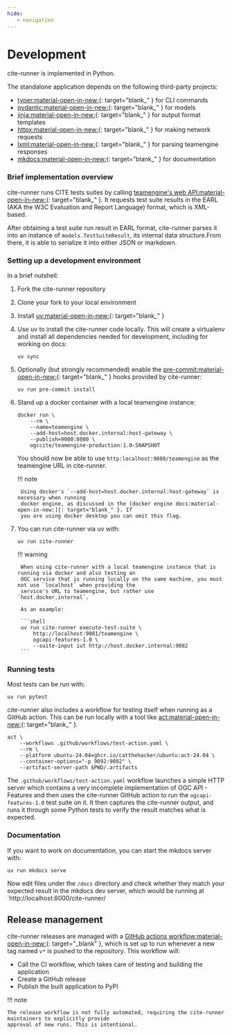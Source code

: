 ```yaml
---
hide:
   - navigation
---
```


# Development

cite-runner is implemented in Python.

The standalone application depends on the following third-party projects:

- [typer:material-open-in-new:]{: target="blank_" } for CLI commands
- [pydantic:material-open-in-new:]{: target="blank_" } for models
- [jinja:material-open-in-new:]{: target="blank_" } for output format templates
- [httpx:material-open-in-new:]{: target="blank_" } for making network requests
- [lxml:material-open-in-new:]{: target="blank_" } for parsing teamengine responses
- [mkdocs:material-open-in-new:]{: target="blank_" } for documentation

### Brief implementation overview

cite-runner runs CITE tests suites by calling [teamengine's web API:material-open-in-new:]{: target="blank_" }. It
requests test suite results in the EARL (AKA the W3C Evaluation and Report
Language) format, which is XML-based.

After obtaining a test suite run result in EARL format, cite-runner parses it
into an instance of `models.TestSuiteResult`, its internal data structure.From
there, it is able to serialize it into either JSON or markdown.


### Setting up a development environment

In a brief nutshell:

1. Fork the cite-runner repository

2. Clone your fork to your local environment

3. Install [uv:material-open-in-new:]{: target="blank_" }

4. Use uv to install the cite-runner code locally. This will create a virtualenv and install all
   dependencies needed for development, including for working on docs:

    ```shell
    uv sync
    ```

5. Optionally (but strongly recommended) enable the [pre-commit:material-open-in-new:]{: target="blank_" } hooks
   provided by cite-runner:

    ```shell
    uv run pre-commit install
    ```

6. Stand up a docker container with a local teamengine instance:

    ```shell
    docker run \
        --rm \
        --name=teamengine \
        --add-host=host.docker.internal:host-gateway \
        --publish=9080:8080 \
        ogccite/teamengine-production:1.0-SNAPSHOT
    ```

    You should now be able to use `http:localhost:9080/teamengine` as the teamengine URL in
    cite-runner.

    !!! note

        Using docker's `--add-host=host.docker.internal:host-gateway` is necessary when running
        docker engine, as discussed in the [docker engine docs:material-open-in-new:]{: target="blank_" }. If
        you are using docker desktop you can omit this flag.

7.  You can run cite-runner via uv with:

    ```shell
    uv run cite-runner
    ```

    !!! warning

         When using cite-runner with a local teamengine instance that is running via docker and also testing an
         OGC service that is running locally on the same machine, you must not use `localhost` when providing the
         service's URL to teamengine, but rather use `host.docker.internal`.

         As an example:

         ```shell
         uv run cite-runner execute-test-suite \
             http://localhost:9081/teamengine \
             ogcapi-features-1.0 \
             --suite-input iut http://host.docker.internal:9082
         ```


### Running tests

Most tests can be run with:

 ```shell
 uv run pytest
 ```

cite-runner also includes a workflow for testing itself when running as a GitHub action. This can be run locally
with a tool like [act:material-open-in-new:]{: target="blank_" }.

 ```shell
 act \
     --workflows .github/workflows/test-action.yaml \
     --rm \
     --platform ubuntu-24.04=ghcr.io/catthehacker/ubuntu:act-24.04 \
     --container-options="-p 9092:9092" \
     --artifact-server-path $PWD/.artifacts
 ```

The `.github/workflows/test-action.yaml` workflow launches a simple HTTP server which contains a very incomplete
implementation of OGC API - Features and then uses the cite-runner GitHub action to run the `ogcapi-features-1.0`
test suite on it. It then captures the cite-runner output, and runs it through some Python tests to verify the
result matches what is expected.


### Documentation

If you want to work on documentation, you can start the mkdocs server with:

 ```shell
 uv run mkdocs serve
 ```

Now edit files under the `/docs` directory and check whether they match your expected result in the mkdocs dev server,
which would be running at `http://localhost:8000/cite-runner/


## Release management

cite-runner releases are managed with a [GitHub actions workflow:material-open-in-new:]{: target="_blank" }, which is
set up to run whenever a new tag named `v*` is pushed to the repository. This workflow will:

- Call the CI workflow, which takes care of testing and building the application
- Create a GitHub release
- Publish the built application to PyPI

!!! note

    The release workflow is not fully automated, requiring the cite-runner maintainers to explicitly provide
    approval of new runs. This is intentional.



[act:material-open-in-new:]: https://nektosact.com/introduction.html
[docker engine docs:material-open-in-new:]: https://docs.docker.com/reference/cli/docker/container/run/#add-host
[GitHub actions workflow:material-open-in-new:]: https://github.com/OSGeo/cite-runner/blob/main/.github/workflows/release.yaml
[httpx:material-open-in-new:]: https://www.python-httpx.org/
[jinja:material-open-in-new:]: https://jinja.palletsprojects.com/en/stable/
[lxml:material-open-in-new:]: https://lxml.de/
[mkdocs:material-open-in-new:]: https://www.mkdocs.org/
[pre-commit:material-open-in-new:]: https://pre-commit.com/
[pydantic:material-open-in-new:]: https://docs.pydantic.dev/latest/
[teamengine's web API:material-open-in-new:]: https://opengeospatial.github.io/teamengine/users.html
[typer:material-open-in-new:]: https://typer.tiangolo.com/
[uv:material-open-in-new:]: https://docs.astral.sh/uv/
